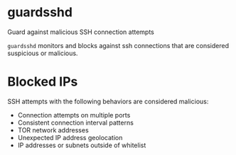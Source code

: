 # guardsshd
Guard against malicious SSH connection attempts

`guardsshd` monitors and blocks against ssh connections that are considered suspicious or malicious.

# Blocked IPs

SSH attempts with the following behaviors are considered malicious:
- Connection attempts on multiple ports
- Consistent connection interval patterns
- TOR network addresses
- Unexpected IP address geolocation
- IP addresses or subnets outside of whitelist
